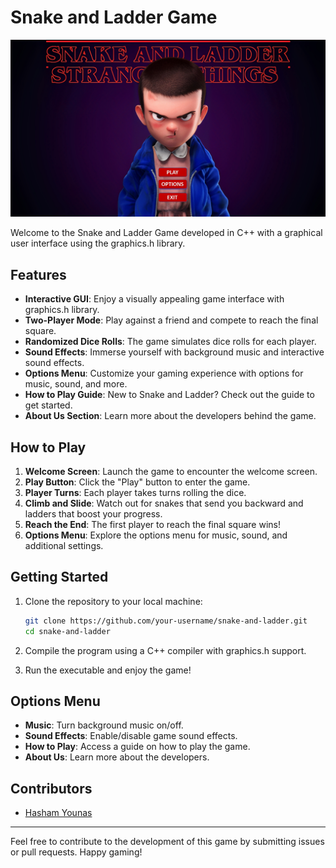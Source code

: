 # Snake and Ladder Game
![Welcome Page](welcomePage.jpg)



Welcome to the Snake and Ladder Game developed in C++ with a graphical user interface using the graphics.h library.

## Features

- **Interactive GUI**: Enjoy a visually appealing game interface with graphics.h library.
- **Two-Player Mode**: Play against a friend and compete to reach the final square.
- **Randomized Dice Rolls**: The game simulates dice rolls for each player.
- **Sound Effects**: Immerse yourself with background music and interactive sound effects.
- **Options Menu**: Customize your gaming experience with options for music, sound, and more.
- **How to Play Guide**: New to Snake and Ladder? Check out the guide to get started.
- **About Us Section**: Learn more about the developers behind the game.

## How to Play

1. **Welcome Screen**: Launch the game to encounter the welcome screen.
2. **Play Button**: Click the "Play" button to enter the game.
3. **Player Turns**: Each player takes turns rolling the dice.
4. **Climb and Slide**: Watch out for snakes that send you backward and ladders that boost your progress.
5. **Reach the End**: The first player to reach the final square wins!
6. **Options Menu**: Explore the options menu for music, sound, and additional settings.

## Getting Started

1. Clone the repository to your local machine:

    ```bash
    git clone https://github.com/your-username/snake-and-ladder.git
    cd snake-and-ladder
    ```

2. Compile the program using a C++ compiler with graphics.h support.

3. Run the executable and enjoy the game!

## Options Menu

- **Music**: Turn background music on/off.
- **Sound Effects**: Enable/disable game sound effects.
- **How to Play**: Access a guide on how to play the game.
- **About Us**: Learn more about the developers.

## Contributors

- [Hasham Younas](https://github.com/hashamyounis9/)

---

Feel free to contribute to the development of this game by submitting issues or pull requests. Happy gaming!
